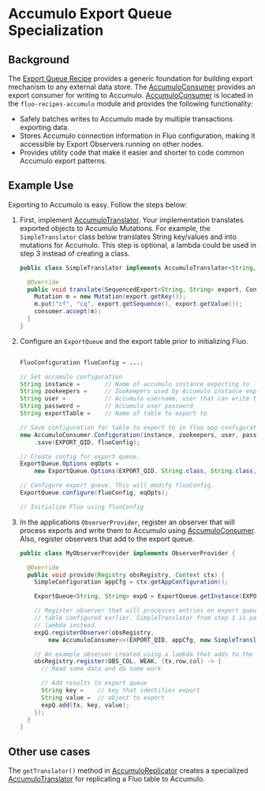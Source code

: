 <!--
Licensed to the Apache Software Foundation (ASF) under one or more
contributor license agreements.  See the NOTICE file distributed with
this work for additional information regarding copyright ownership.
The ASF licenses this file to You under the Apache License, Version 2.0
(the "License"); you may not use this file except in compliance with
the License.  You may obtain a copy of the License at

    http://www.apache.org/licenses/LICENSE-2.0

Unless required by applicable law or agreed to in writing, software
distributed under the License is distributed on an "AS IS" BASIS,
WITHOUT WARRANTIES OR CONDITIONS OF ANY KIND, either express or implied.
See the License for the specific language governing permissions and
limitations under the License.
-->
# Accumulo Export Queue Specialization

## Background

The [Export Queue Recipe][1] provides a generic foundation for building export mechanism to any
external data store. The [AccumuloConsumer] provides an export consumer for writing to
Accumulo. [AccumuloConsumer] is located in the `fluo-recipes-accumulo` module and provides the
following functionality:

 * Safely batches writes to Accumulo made by multiple transactions exporting data.
 * Stores Accumulo connection information in Fluo configuration, making it accessible by Export
   Observers running on other nodes.
 * Provides utility code that make it easier and shorter to code common Accumulo export patterns.

## Example Use

Exporting to Accumulo is easy. Follow the steps below:

1. First, implement [AccumuloTranslator].  Your implementation translates exported
   objects to Accumulo Mutations. For example, the `SimpleTranslator` class below translates String
   key/values and into mutations for Accumulo.  This step is optional, a lambda could
   be used in step 3 instead of creating a class.

    ```java
    public class SimpleTranslator implements AccumuloTranslator<String,String> {

      @Override
      public void translate(SequencedExport<String, String> export, Consumer<Mutation> consumer) {
        Mutation m = new Mutation(export.getKey());
        m.put("cf", "cq", export.getSequence(), export.getValue());
        consumer.accept(m);
      }
    }
    
    ```

2. Configure an `ExportQueue` and the export table prior to initializing Fluo.

    ```java

    FluoConfiguration fluoConfig = ...;

    // Set accumulo configuration
    String instance =       // Name of accumulo instance exporting to
    String zookeepers =     // Zookeepers used by Accumulo instance exporting to
    String user =           // Accumulo username, user that can write to exportTable
    String password =       // Accumulo user password
    String exportTable =    // Name of table to export to

    // Save configuration for table to export to in fluo app configuration.
    new AccumuloConsumer.Configuration(instance, zookeepers, user, password, exportTable)
        .save(EXPORT_QID, fluoConfig);

    // Create config for export queue.
    ExportQueue.Options eqOpts =
        new ExportQueue.Options(EXPORT_QID, String.class, String.class, numBuckets);

    // Configure export queue. This will modify fluoConfig.
    ExportQueue.configure(fluoConfig, eqOpts);

    // Initialize Fluo using fluoConfig
    ```

3.  In the applications `ObserverProvider`, register an observer that will process exports and write
    them to Accumulo using [AccumuloConsumer].  Also, register observers that add to the export
    queue.

    ```java
    public class MyObserverProvider implements ObserverProvider {

      @Override
      public void provide(Registry obsRegistry, Context ctx) {
        SimpleConfiguration appCfg = ctx.getAppConfiguration();

        ExportQueue<String, String> expQ = ExportQueue.getInstance(EXPORT_QID, appCfg);

        // Register observer that will processes entries on export queue and write them to the Accumulo
        // table configured earlier. SimpleTranslator from step 1 is passed here, could have used a
        // lambda instead.
        expQ.registerObserver(obsRegistry,
            new AccumuloConsumer<>(EXPORT_QID, appCfg, new SimpleTranslator()));
    
        // An example observer created using a lambda that adds to the export queue.
        obsRegistry.register(OBS_COL, WEAK, (tx,row,col) -> {
          // Read some data and do some work

          // Add results to export queue
          String key =    // key that identifies export
          String value =  // object to export
          expQ.add(tx, key, value);
        });
      }
    }
    ```

## Other use cases

The `getTranslator()` method in [AccumuloReplicator] creates a specialized [AccumuloTranslator] for replicating a Fluo table to Accumulo.

[1]: export-queue.md
[AccumuloConsumer]: ../modules/accumulo/src/main/java/org/apache/fluo/recipes/accumulo/export/AccumuloConsumer.java
[AccumuloTranslator]: ../modules/accumulo/src/main/java/org/apache/fluo/recipes/accumulo/export/AccumuloTranslator.java
[AccumuloReplicator]: ../modules/accumulo/src/main/java/org/apache/fluo/recipes/accumulo/export/AccumuloReplicator.java

